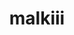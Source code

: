 ---
title: malkiii
github: https://github.com/malkiii
mode: dark
transition: 1s
score: 85.8
archetype:
- Game
---